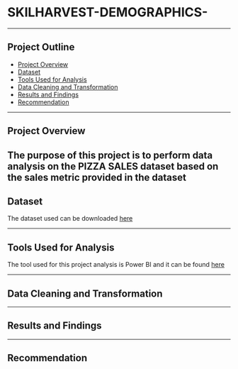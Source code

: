 # SKILHARVEST-DEMOGRAPHICS-


---
## **Project Outline**
- [Project Overview](#Project-Overview)
- [Dataset](#Dataset)
- [Tools Used for Analysis](#Tools-Used-for-Analysis)
- [Data Cleaning and Transformation](#Data-Cleaning-and-Transformation)
- [Results and Findings](#Results-and-Findings)
- [Recommendation](#Recommendation)
---

## Project Overview
The purpose of this project is to perform data analysis on the PIZZA SALES dataset based on the sales metric provided in the dataset
---
## Dataset
The dataset used can be downloaded 
[here](https://docs.google.com/spreadsheets/d/1VxTl9i2xIhX_w5H3HIZuUvii7jPwQ7ar/edit?usp=drivesdk&ouid=107825176458530935443&rtpof=true&sd=true)

---

## Tools Used for Analysis 
The tool used for this project analysis is Power BI and it can be found [here](https://powerbi.microsoft.com/en-us/downloads/)

---

## Data Cleaning and Transformation


---

## Results and Findings


---

## Recommendation
